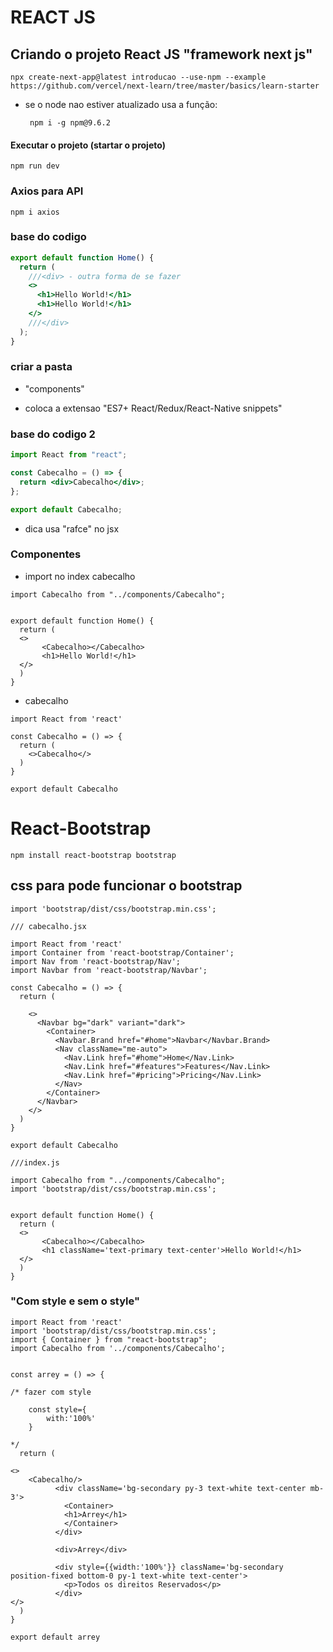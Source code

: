 # REACT JS

## Criando o projeto React JS "framework next js"

    npx create-next-app@latest introducao --use-npm --example https://github.com/vercel/next-learn/tree/master/basics/learn-starter

- se o node nao estiver atualizado usa a função:

       npm i -g npm@9.6.2

#### Executar o projeto (startar o projeto)

    npm run dev

### Axios para API

    npm i axios

### base do codigo

```jsx
export default function Home() {
  return (
    ///<div> - outra forma de se fazer
    <>
      <h1>Hello World!</h1>
      <h1>Hello World!</h1>
    </>
    ///</div>
  );
}
```

### criar a pasta

- "components"

- coloca a extensao "ES7+ React/Redux/React-Native snippets"

### base do codigo 2

```jsx
import React from "react";

const Cabecalho = () => {
  return <div>Cabecalho</div>;
};

export default Cabecalho;
```

- dica usa "rafce" no jsx

### Componentes

- import no index cabecalho

```
import Cabecalho from "../components/Cabecalho";


export default function Home() {
  return (
  <>
       <Cabecalho></Cabecalho>
       <h1>Hello World!</h1>
  </>
  )
}
```

- cabecalho

```
import React from 'react'

const Cabecalho = () => {
  return (
    <>Cabecalho</>
  )
}

export default Cabecalho

```

# React-Bootstrap

    npm install react-bootstrap bootstrap

## css para pode funcionar o bootstrap

    import 'bootstrap/dist/css/bootstrap.min.css';

```
/// cabecalho.jsx

import React from 'react'
import Container from 'react-bootstrap/Container';
import Nav from 'react-bootstrap/Nav';
import Navbar from 'react-bootstrap/Navbar';

const Cabecalho = () => {
  return (

    <>
      <Navbar bg="dark" variant="dark">
        <Container>
          <Navbar.Brand href="#home">Navbar</Navbar.Brand>
          <Nav className="me-auto">
            <Nav.Link href="#home">Home</Nav.Link>
            <Nav.Link href="#features">Features</Nav.Link>
            <Nav.Link href="#pricing">Pricing</Nav.Link>
          </Nav>
        </Container>
      </Navbar>
    </>
  )
}

export default Cabecalho
```

```
///index.js

import Cabecalho from "../components/Cabecalho";
import 'bootstrap/dist/css/bootstrap.min.css';


export default function Home() {
  return (
  <>
       <Cabecalho></Cabecalho>
       <h1 className='text-primary text-center'>Hello World!</h1>
  </>
  )
}

```

### "Com style e sem o style"

```
import React from 'react'
import 'bootstrap/dist/css/bootstrap.min.css';
import { Container } from "react-bootstrap";
import Cabecalho from '../components/Cabecalho';


const arrey = () => {

/* fazer com style

    const style={
        with:'100%'
    }

*/
  return (

<>
    <Cabecalho/>
          <div className='bg-secondary py-3 text-white text-center mb-3'>
            <Container>
            <h1>Arrey</h1>
            </Container>
          </div>

          <div>Arrey</div>

          <div style={{width:'100%'}} className='bg-secondary position-fixed bottom-0 py-1 text-white text-center'>
            <p>Todos os direitos Reservados</p>
          </div>
</>
  )
}

export default arrey
```
